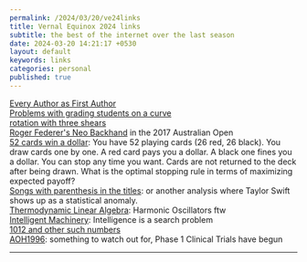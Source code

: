 ```yaml
---
permalink: /2024/03/20/ve24links
title: Vernal Equinox 2024 links
subtitle: the best of the internet over the last season
date: 2024-03-20 14:21:17 +0530
layout: default
keywords: links
categories: personal
published: true
---
```


[Every Author as First Author](https://arxiv.org/abs/2304.01393)  
[Problems with grading students on a curve](https://academia.stackexchange.com/questions/167023/how-is-grading-by-curve-fair-at-all-are-there-any-arguments-in-favor-of-it)  
[rotation with three shears](https://github.andrewt.net/shears/)  
[Roger Federer's Neo Backhand](https://youtu.be/XAYbygk-ljc) in the 2017 Australian Open  
[52 cards win a dollar](https://puzzles.nigelcoldwell.co.uk/fourteen.htm): You have 52 playing cards (26 red, 26 black). You draw cards one by one. A red card pays you a dollar. A black one fines you a dollar. You can stop any time you want. Cards are not returned to the deck after being drawn. What is the optimal stopping rule in terms of maximizing expected payoff?  
[Songs with parenthesis in the titles](https://gottwurfelt.com/2023/01/10/percentage-of-songs-with-parentheses-in-the-title/): or another analysis where Taylor Swift shows up as a statistical anomaly.  
[Thermodynamic Linear Algebra](https://arxiv.org/abs/2308.05660): Harmonic Oscillators ftw  
[Intelligent Machinery](https://weightagnostic.github.io/papers/turing1948.pdf): Intelligence is a search problem  
[1012 and other such numbers](https://plus.maths.org/content/1012-and-other-such-numbers)  
[AOH1996](https://en.wikipedia.org/wiki/AOH1996): something to watch out for, Phase 1 Clinical Trials have begun

---
